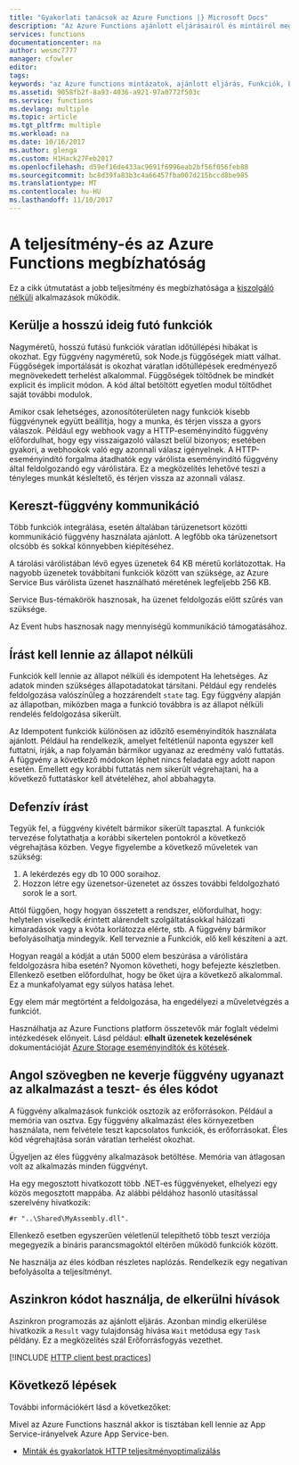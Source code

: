 ```yaml
---
title: "Gyakorlati tanácsok az Azure Functions |} Microsoft Docs"
description: "Az Azure Functions ajánlott eljárásairól és mintáiról megismerése."
services: functions
documentationcenter: na
author: wesmc7777
manager: cfowler
editor: 
tags: 
keywords: "az Azure functions mintázatok, ajánlott eljárás, Funkciók, Eseményfeldolgozási, webhookokkal, a dinamikus számítási, a kiszolgáló nélküli architektúrája"
ms.assetid: 9058fb2f-8a93-4036-a921-97a0772f503c
ms.service: functions
ms.devlang: multiple
ms.topic: article
ms.tgt_pltfrm: multiple
ms.workload: na
ms.date: 10/16/2017
ms.author: glenga
ms.custom: H1Hack27Feb2017
ms.openlocfilehash: d59ef16de433ac9691f6996eab2bf56f056feb88
ms.sourcegitcommit: bc8d39fa83b3c4a66457fba007d215bccd8be985
ms.translationtype: MT
ms.contentlocale: hu-HU
ms.lasthandoff: 11/10/2017
---
```

# <a name="optimize-the-performance-and-reliability-of-azure-functions"></a>A teljesítmény-és az Azure Functions megbízhatóság

Ez a cikk útmutatást a jobb teljesítmény és megbízhatósága a [kiszolgáló nélküli](https://azure.microsoft.com/overview/serverless-computing/) alkalmazások működik. 


## <a name="avoid-long-running-functions"></a>Kerülje a hosszú ideig futó funkciók

Nagyméretű, hosszú futású funkciók váratlan időtúllépési hibákat is okozhat. Egy függvény nagyméretű, sok Node.js függőségek miatt válhat. Függőségek importálását is okozhat váratlan időtúllépések eredményező megnövekedett terhelést alkalommal. Függőségek töltődnek be mindkét explicit és implicit módon. A kód által betöltött egyetlen modul töltődhet saját további modulok.  

Amikor csak lehetséges, azonosítóterületen nagy funkciók kisebb függvénynek együtt beállítja, hogy a munka, és térjen vissza a gyors válaszok. Például egy webhook vagy a HTTP-eseményindító függvény előfordulhat, hogy egy visszaigazoló választ belül bizonyos; esetében gyakori, a webhookok való egy azonnali válasz igényelnek. A HTTP-eseményindító forgalma átadhatók egy várólista eseményindító függvény által feldolgozandó egy várólistára. Ez a megközelítés lehetővé teszi a tényleges munkát késleltető, és térjen vissza az azonnali válasz.


## <a name="cross-function-communication"></a>Kereszt-függvény kommunikáció

Több funkciók integrálása, esetén általában tárüzenetsort közötti kommunikáció függvény használata ajánlott.  A legfőbb oka tárüzenetsort olcsóbb és sokkal könnyebben kiépítéséhez. 

A tárolási várólistában lévő egyes üzenetek 64 KB méretű korlátozottak. Ha nagyobb üzenetek továbbítani funkciók között van szüksége, az Azure Service Bus várólista üzenet használható méretének legfeljebb 256 KB.

Service Bus-témakörök hasznosak, ha üzenet feldolgozás előtt szűrés van szüksége.

Az Event hubs hasznosak nagy mennyiségű kommunikáció támogatásához.


## <a name="write-functions-to-be-stateless"></a>Írást kell lennie az állapot nélküli 

Funkciók kell lennie az állapot nélküli és idempotent Ha lehetséges. Az adatok minden szükséges állapotadatokat társítani. Például egy rendelés feldolgozása valószínűleg a hozzárendelt `state` tag. Egy függvény alapján az állapotban, miközben maga a funkció továbbra is az állapot nélküli rendelés feldolgozása sikerült. 

Az Idempotent funkciók különösen az időzítő eseményindítók használata ajánlott. Például ha rendelkezik, amelyet feltétlenül naponta egyszer kell futtatni, írják, a nap folyamán bármikor ugyanaz az eredmény való futtatás. A függvény a következő módokon léphet nincs feladata egy adott napon esetén. Emellett egy korábbi futtatás nem sikerült végrehajtani, ha a következő futtatáskor kell átvételéhez, ahol abbahagyta.


## <a name="write-defensive-functions"></a>Defenzív írást

Tegyük fel, a függvény kivételt bármikor sikerült tapasztal. A funkciók tervezése folytathatja a korábbi sikertelen pontokról a következő végrehajtása közben. Vegye figyelembe a következő műveletek van szükség:

1. A lekérdezés egy db 10 000 soraihoz.
2. Hozzon létre egy üzenetsor-üzenetet az összes további feldolgozható sorok le a sort.
 
Attól függően, hogy hogyan összetett a rendszer, előfordulhat, hogy: helytelen viselkedik érintett alárendelt szolgáltatásokkal hálózati kimaradások vagy a kvóta korlátozza elérte, stb. A függvény bármikor befolyásolhatja mindegyik. Kell terveznie a Funkciók, elő kell készíteni a azt.

Hogyan reagál a kódját a után 5000 elem beszúrása a várólistára feldolgozásra hiba esetén? Nyomon követheti, hogy befejezte készletben. Ellenkező esetben előfordulhat, hogy be őket újra a következő alkalommal. Ez a munkafolyamat egy súlyos hatása lehet. 

Egy elem már megtörtént a feldolgozása, ha engedélyezi a műveletvégzés a funkciót.

Használhatja az Azure Functions platform összetevők már foglalt védelmi intézkedések előnyeit. Lásd például: **elhalt üzenetek kezelésének** dokumentációját [Azure Storage eseményindítók és kötések](functions-bindings-storage-queue.md#trigger---poison-messages). 

## <a name="dont-mix-test-and-production-code-in-the-same-function-app"></a>Angol szövegben ne keverje függvény ugyanazt az alkalmazást a teszt- és éles kódot

A függvény alkalmazások funkciók osztozik az erőforrásokon. Például a memória van osztva. Egy függvény alkalmazást éles környezetben használata, nem felvétele teszt kapcsolatos funkciók, és erőforrásokat. Éles kód végrehajtása során váratlan terhelést okozhat.

Ügyeljen az éles függvény alkalmazások betöltése. Memória van átlagosan volt az alkalmazás minden függvényt.

Ha egy megosztott hivatkozott több .NET-es függvényeket, elhelyezi egy közös megosztott mappába. Az alábbi példához hasonló utasítással szerelvény hivatkozik: 

    #r "..\Shared\MyAssembly.dll". 

Ellenkező esetben egyszerűen véletlenül telepíthető több teszt verziója megegyezik a bináris parancsmagoktól eltérően működő funkciók között.

Ne használja az éles kódban részletes naplózás. Rendelkezik egy negatívan befolyásolta a teljesítményt.



## <a name="use-async-code-but-avoid-blocking-calls"></a>Aszinkron kódot használja, de elkerülni hívások

Aszinkron programozás az ajánlott eljárás. Azonban mindig elkerülése hivatkozik a `Result` vagy tulajdonság hívása `Wait` metódusa egy `Task` példány. Ez a megközelítés szál Erőforrásfogyás vezethet.


[!INCLUDE [HTTP client best practices](../../includes/functions-http-client-best-practices.md)]

## <a name="next-steps"></a>Következő lépések
További információkért lásd a következőket:

Mivel az Azure Functions használ akkor is tisztában kell lennie az App Service-irányelvek Azure App Service-ben.
* [Minták és gyakorlatok HTTP teljesítményoptimalizálás](https://docs.microsoft.com/azure/architecture/antipatterns/improper-instantiation/)
